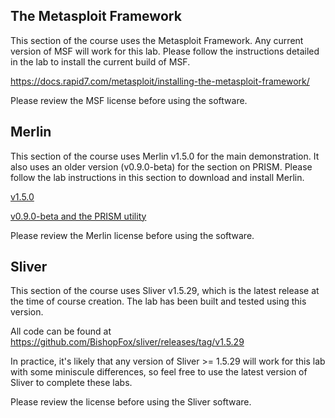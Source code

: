 ## The Metasploit Framework

This section of the course uses the Metasploit Framework. Any current version of MSF will work for this lab. Please follow the instructions detailed in the lab to install the current build of MSF.

https://docs.rapid7.com/metasploit/installing-the-metasploit-framework/

Please review the MSF license before using the software.

## Merlin

This section of the course uses Merlin v1.5.0 for the main demonstration. It also uses an older version (v0.9.0-beta) for the section on PRISM. Please follow the lab instructions in this section to download and install Merlin.

[v1.5.0](https://github.com/Ne0nd0g/merlin/releases/download/v1.5.0/)

[v0.9.0-beta and the PRISM utility](https://github.com/Ne0nd0g/merlin/releases/download/v0.9.0-beta/)

Please review the Merlin license before using the software.

## Sliver
This section of the course uses Sliver v1.5.29, which is the latest release at the time of course creation. The lab has been built and tested using this version.

All code can be found at https://github.com/BishopFox/sliver/releases/tag/v1.5.29

In practice, it's likely that any version of Sliver >= 1.5.29 will work for this lab with some miniscule differences, so feel free to use the latest version of Sliver to complete these labs. 

Please review the license before using the Sliver software.
